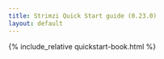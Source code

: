 ```yaml
---
title: Strimzi Quick Start guide (0.23.0)
layout: default
---
```


{% include_relative quickstart-book.html %}
